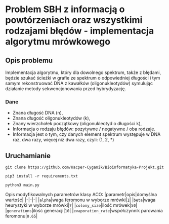 # Problem SBH z informacją o powtórzeniach oraz wszystkimi rodzajami błędów - implementacja algorytmu mrówkowego 

## Opis problemu
Implementacja algorytmu, który dla dowolnego spektrum, także z błędami, będzie szukać ścieżki w grafie ze spektrum o odpowiedniej długości i tym samym rekonstruować DNA z kawałków (oligonukleotydów) symulując działanie metody sekwencjonowania przed hybrydyzację.
### Dane
- Znana długość DNA (n), 
- Znana długość oligonukleotydów (k),
- Znany wierzchołek początkowy (oligonukleotyd o długości k),
- Informacja o rodzaju błędów: pozytywne / negatywne / oba rodzaje.
- Informacja jest o tym, czy danych element spektrum występuje w DNA raz, dwa razy, więcej
niż dwa razy, czyli: (1, 2, *)

## Uruchamianie
```
git clone https://github.com/Kacper-Cyganik/Bioinformatyka-Projekt.git

pip3 install -r requirements.txt

python3 main.py
```
Opis modyfikowalnych parametrów klasy ACO:
|parametr|opis|domyślna wartość|
|-|-|-|
|`alpha`|waga feromonu w wyborze mrówki|`1`|
|`beta`|waga heurystyki w wyborze mrówki|`7`|
|`colony_size`|ilość mrówek|`50`|
|`generations`|ilość generacji|`10`|
|`evaporation_rate`|współczynnik parowania feromonu|`0.65`|
